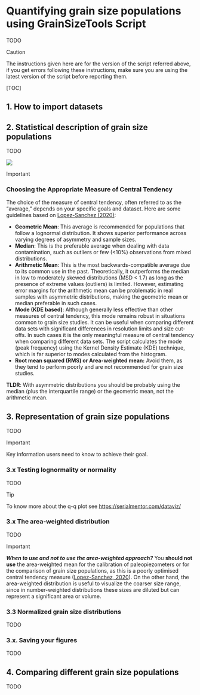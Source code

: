 # Quantifying grain size populations using GrainSizeTools Script

TODO

> [!CAUTION]
> The instructions given here are for the version of the script referred above, if you get errors following these instructions, make sure you are using the latest version of the script before reporting them.

[TOC]

## 1. How to import datasets



## 2. Statistical description of grain size populations

TODO

![](https://github.com/marcoalopez/GrainSizeTools/blob/master/FIGURES/avg_map.png?raw=true)

> [!IMPORTANT]
> ### Choosing the Appropriate Measure of Central Tendency
> The choice of the measure of central tendency, often referred to as the “average,” depends on your specific goals and dataset. Here are some guidelines based on [Lopez-Sanchez (2020)](https://doi.org/10.1016/j.jsg.2020.104042):
> - **Geometric Mean**: This average is recommended for populations that follow a lognormal distribution. It shows superior performance across varying degrees of asymmetry and sample sizes.
> - **Median**: This is the preferable average when dealing with data contamination, such as outliers or few (<10%) observations from mixed distributions.
> - **Arithmetic Mean**: This is the most backwards-compatible average due to its common use in the past. Theoretically, it outperforms the median in low to moderately skewed distributions (MSD < 1.7) as long as the presence of extreme values (outliers) is limited. However, estimating error margins for the arithmetic mean can be problematic in real samples with asymmetric distributions, making the geometric mean or median preferable in such cases.
> - **Mode (KDE based)**: Although generally less effective than other measures of central tendency, this mode remains robust in situations common to grain size studies. It can be useful when comparing different data sets with significant differences in resolution limits and size cut-offs. In such cases it is the only meaningful measure of central tendency when comparing different data sets. The script calculates the mode (peak frequency) using the Kernel Density Estimate (KDE) technique, which is far superior to modes calculated from the histogram.
> - **Root mean squared (RMS) or Area-weighted mean:** Avoid them, as they tend to perform poorly and are not recommended for grain size studies.
>
> **TLDR**: With asymmetric distributions you should be probably using the median (plus the interquartile range) or the geometric mean, not the arithmetic mean. 



## 3. Representation of grain size populations

TODO

> [!IMPORTANT]
> Key information users need to know to achieve their goal.



### 3.x Testing lognormality or normality

TODO

> [!TIP]
> To know more about the q-q plot see https://serialmentor.com/dataviz/



### 3.x The area-weighted distribution

TODO

> [!IMPORTANT]
> _**When to use and not to use the area-weighted approach?**_
> You **should not use** the area-weighted mean for the calibration of paleopiezometers or for the comparison of grain size populations, as this is a poorly optimised central tendency measure ([Lopez-Sanchez, 2020](https://doi.org/10.1016/j.jsg.2020.104042)). On the other hand, the area-weighted distribution is useful to visualize the coarser size range, since in number-weighted distributions these sizes are diluted but can represent a significant area or volume.


### 3.3 Normalized grain size distributions

TODO

### 3.x. Saving your figures

TODO



## 4. Comparing different grain size populations

TODO